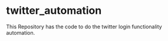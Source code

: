 # twitter_automation
This Repository has the code to do the twitter login functionality automation.
